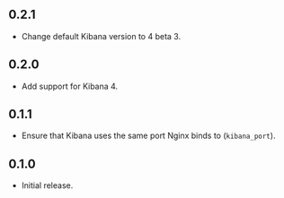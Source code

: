 ## 0.2.1

- Change default Kibana version to 4 beta 3.

## 0.2.0

- Add support for Kibana 4.

## 0.1.1

- Ensure that Kibana uses the same port Nginx binds to (`kibana_port`).

## 0.1.0

- Initial release.
